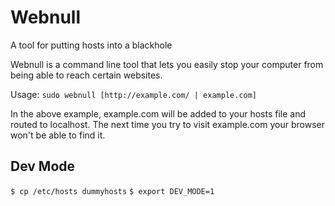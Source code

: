 Webnull
======
A tool for putting hosts into a blackhole

Webnull is a command line tool that lets you easily stop your computer from being able to reach certain websites.

Usage: `sudo webnull [http://example.com/ | example.com]`

In the above example, example.com will be added to your hosts file and routed to localhost. The next time you try to visit example.com your browser won't be able to find it.

Dev Mode
--------------
`$ cp /etc/hosts dummyhosts`
`$ export DEV_MODE=1`
